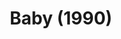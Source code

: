 ---
layout: shows
title: Baby (1990)
image: 
category: 
details:
  Theatre: Players by the Sea
cast:
  Ensemble: Michael Lipp
crew:
  Director: Michael Lipp
external_links:
---